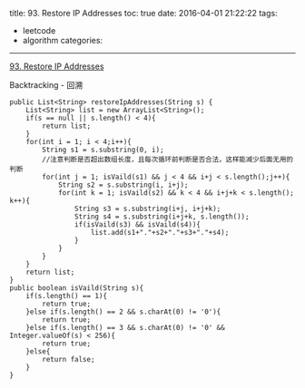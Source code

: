 title: 93. Restore IP Addresses
toc: true
date: 2016-04-01 21:22:22
tags:
- leetcode
- algorithm
categories:
---
[93. Restore IP Addresses](https://leetcode.com/problems/restore-ip-addresses/)

Backtracking - 回溯

```
public List<String> restoreIpAddresses(String s) {
	List<String> list = new ArrayList<String>();
	if(s == null || s.length() < 4){
		return list;
	}
	for(int i = 1; i < 4;i++){
		String s1 = s.substring(0, i);
		//注意判断是否超出数组长度，且每次循环前判断是否合法，这样能减少后面无用的判断
		for(int j = 1; isVaild(s1) && j < 4 && i+j < s.length();j++){
			String s2 = s.substring(i, i+j);
			for(int k = 1; isVaild(s2) && k < 4 && i+j+k < s.length(); k++){
				String s3 = s.substring(i+j, i+j+k);
				String s4 = s.substring(i+j+k, s.length());
				if(isVaild(s3) && isVaild(s4)){
					list.add(s1+"."+s2+"."+s3+"."+s4);
				}
			}
		}
	}
	return list;
}
public boolean isVaild(String s){
	if(s.length() == 1){
		return true;
	}else if(s.length() == 2 && s.charAt(0) != '0'){
		return true;
	}else if(s.length() == 3 && s.charAt(0) != '0' && Integer.valueOf(s) < 256){
		return true;
	}else{
		return false;
	}
}
```